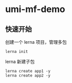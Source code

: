 # umi-mf-demo

## 快速开始

创建一个 lerna 项目，管理多包

```shell
lerna init
```

lerna 新建子包

```shell
lerna create app1 -y
lerna create app2 -y
```
